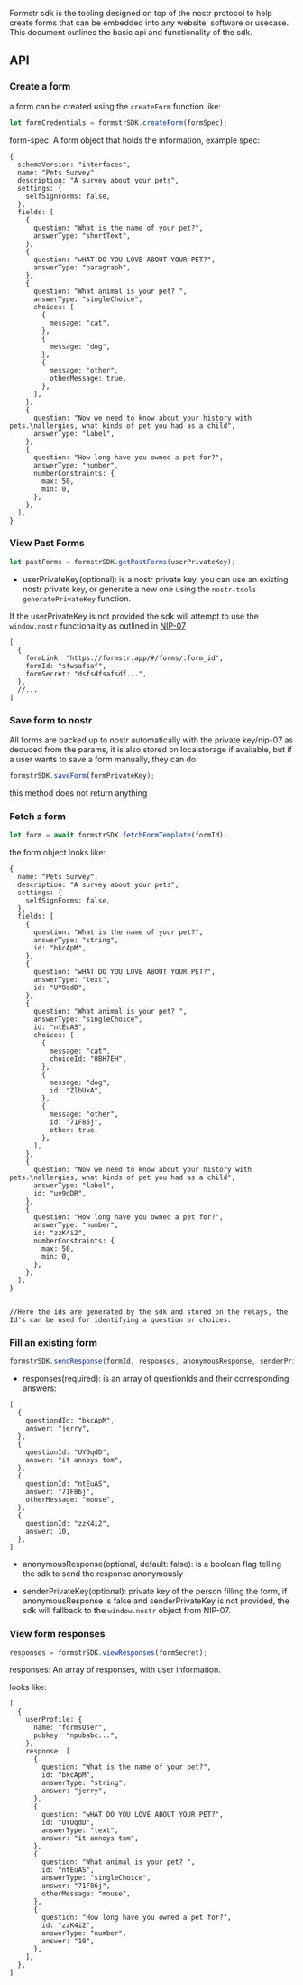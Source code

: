Formstr sdk is the tooling designed on top of the nostr protocol to help create forms that can be embedded into any website, software or usecase. This document outlines the basic api and functionality of the sdk.

## API

### Create a form

a form can be created using the `createForm` function like:

```js
let formCredentials = formstrSDK.createForm(formSpec);
```

form-spec: A form object that holds the information, example spec:

```json5
{
  schemaVersion: "interfaces",
  name: "Pets Survey",
  description: "A survey about your pets",
  settings: {
    selfSignForms: false,
  },
  fields: [
    {
      question: "What is the name of your pet?",
      answerType: "shortText",
    },
    {
      question: "wHAT DO YOU LOVE ABOUT YOUR PET?",
      answerType: "paragraph",
    },
    {
      question: "What animal is your pet? ",
      answerType: "singleChoice",
      choices: [
        {
          message: "cat",
        },
        {
          message: "dog",
        },
        {
          message: "other",
          otherMessage: true,
        },
      ],
    },
    {
      question: "Now we need to know about your history with pets.\nallergies, what kinds of pet you had as a child",
      answerType: "label",
    },
    {
      question: "How long have you owned a pet for?",
      answerType: "number",
      numberConstraints: {
        max: 50,
        min: 0,
      },
    },
  ],
}
```

### View Past Forms

```js
let pastForms = formstrSDK.getPastForms(userPrivateKey);
```

- userPrivateKey(optional): is a nostr private key, you can use an existing nostr private key, or generate a new one using the `nostr-tools` `generatePrivateKey` function.

If the userPrivateKey is not provided the sdk will attempt to use the `window.nostr` functionality as outlined in [NIP-07](https://github.com/nostr-protocol/nips/blob/master/07.md)

```json5
[
  {
    formLink: "https://formstr.app/#/forms/:form_id",
    formId: "sfwsafsaf",
    formSecret: "dsfsdfsafsdf...",
  },
  //...
]
```

### Save form to nostr

All forms are backed up to nostr automatically with the private key/nip-07 as deduced from the params, it is also stored on localstorage if available, but if a user wants to save a form manually, they can do:

```js
formstrSDK.saveForm(formPrivateKey);
```

this method does not return anything

### Fetch a form

```js
let form = await formstrSDK.fetchFormTemplate(formId);
```

the form object looks like:

```json5
{
  name: "Pets Survey",
  description: "A survey about your pets",
  settings: {
    selfSignForms: false,
  },
  fields: [
    {
      question: "What is the name of your pet?",
      answerType: "string",
      id: "bkcApM",
    },
    {
      question: "wHAT DO YOU LOVE ABOUT YOUR PET?",
      answerType: "text",
      id: "UYOqdD",
    },
    {
      question: "What animal is your pet? ",
      answerType: "singleChoice",
      id: "ntEuAS",
      choices: [
        {
          message: "cat",
          choiceId: "0BH7EH",
        },
        {
          message: "dog",
          id: "ZlbUkA",
        },
        {
          message: "other",
          id: "71F86j",
          other: true,
        },
      ],
    },
    {
      question: "Now we need to know about your history with pets.\nallergies, what kinds of pet you had as a child",
      answerType: "label",
      id: "uv9dDR",
    },
    {
      question: "How long have you owned a pet for?",
      answerType: "number",
      id: "zzK4i2",
      numberConstraints: {
        max: 50,
        min: 0,
      },
    },
  ],
}


//Here the ids are generated by the sdk and stored on the relays, the Id's can be used for identifying a question or choices.
```

### Fill an existing form

```js
formstrSDK.sendResponse(formId, responses, anonymousResponse, senderPrivateKey);
```

- responses(required): is an array of questionIds and their corresponding answers:

```json5
[
  {
    questiondId: "bkcApM",
    answer: "jerry",
  },
  {
    questionId: "UYOqdD",
    answer: "it annoys tom",
  },
  {
    questionId: "ntEuAS",
    answer: "71F86j",
    otherMessage: "mouse",
  },
  {
    questionId: "zzK4i2",
    answer: 10,
  },
]
```

- anonymousResponse(optional, default: false): is a boolean flag telling the sdk to send the response anonymously

- senderPrivateKey(optional): private key of the person filling the form, if anonymousResponse is false and senderPrivateKey is not provided, the sdk will fallback to the `window.nostr` object from NIP-07.

### View form responses

```js
responses = formstrSDK.viewResponses(formSecret);
```

responses: An array of responses, with user information.

looks like:

```json5
[
  {
    userProfile: {
      name: "formsUser",
      pubkey: "npubabc...",
    },
    response: [
      {
        question: "What is the name of your pet?",
        id: "bkcApM",
        answerType: "string",
        answer: "jerry",
      },
      {
        question: "wHAT DO YOU LOVE ABOUT YOUR PET?",
        id: "UYOqdD",
        answerType: "text",
        answer: "it annoys tom",
      },
      {
        question: "What animal is your pet? ",
        id: "ntEuAS",
        answerType: "singleChoice",
        answer: "71F86j",
        otherMessage: "mouse",
      },
      {
        question: "How long have you owned a pet for?",
        id: "zzK4i2",
        answerType: "number",
        answer: "10",
      },
    ],
  },
]
```
